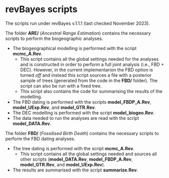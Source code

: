 # revBayes scripts

The scripts run under revBayes v.1.1.1 (last checked November 2023). 

The folder **ARE/** (*Ancestral Range Estimation*) contains the necessary scripts to perform the biogeographic analyses.  
- The biogeographical modelling is performed with the script **mcmc_A.Rev**.  
  - This script contains all the global settings needed for the analyses and is constructed in order to perform a full joint analysis (i.e., FBD + DEC).  However, in the current implementarion the FBD option is turned *off* and instead this script sources a file with a posterior sample of trees (generated from the code in the **FBD/** folder). The script can also be run with a fixed tree.  
  - This script also contains the code for summarising the results of the modelling.  
- The FBD dating is performed with the scripts **model_FBDP_A.Rev**,  **model_UExp.Rev**, and **model_GTR.Rev**.  
- The DEC modelling is performed with the script **model_biogeo.Rev**.  
- The data needed to run the analyses are read with the script **model_DATA.Rev**.  

The folder **FBD/** (*Fossilised Birth Death*) contains the necessary scripts to perform the FBD dating analyses.  
- The tree dating is performed with the script **mcmc_A.Rev**.
  - This script contains all the global settings needed and sources all other scripts (**model_DATA.Rev**, **model_FBDP_A.Rev**, **model_GTR.Rev**, and **model_UExp.Rev**).
- The results are summarised with the script **summarize.Rev**.  
